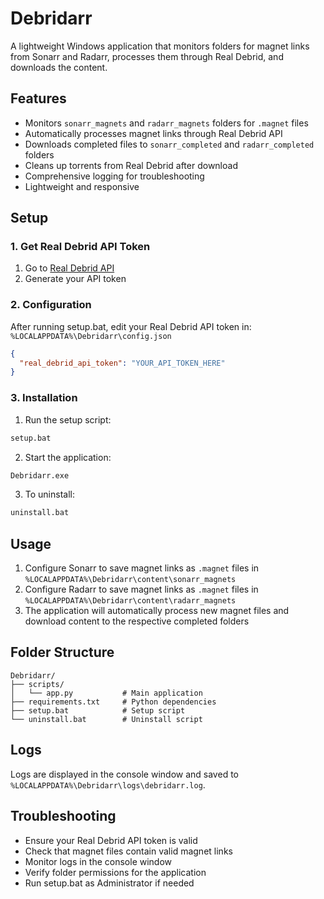 # Debridarr

A lightweight Windows application that monitors folders for magnet links from Sonarr and Radarr, processes them through Real Debrid, and downloads the content.

## Features

- Monitors `sonarr_magnets` and `radarr_magnets` folders for `.magnet` files
- Automatically processes magnet links through Real Debrid API
- Downloads completed files to `sonarr_completed` and `radarr_completed` folders
- Cleans up torrents from Real Debrid after download
- Comprehensive logging for troubleshooting
- Lightweight and responsive

## Setup

### 1. Get Real Debrid API Token

1. Go to [Real Debrid API](https://real-debrid.com/apitoken)
2. Generate your API token

### 2. Configuration

After running setup.bat, edit your Real Debrid API token in:
`%LOCALAPPDATA%\Debridarr\config.json`

```json
{
  "real_debrid_api_token": "YOUR_API_TOKEN_HERE"
}
```

### 3. Installation

1. Run the setup script:
```cmd
setup.bat
```

2. Start the application:
```cmd
Debridarr.exe
```

3. To uninstall:
```cmd
uninstall.bat
```

## Usage

1. Configure Sonarr to save magnet links as `.magnet` files in `%LOCALAPPDATA%\Debridarr\content\sonarr_magnets`
2. Configure Radarr to save magnet links as `.magnet` files in `%LOCALAPPDATA%\Debridarr\content\radarr_magnets`
3. The application will automatically process new magnet files and download content to the respective completed folders

## Folder Structure

```
Debridarr/
├── scripts/
│   └── app.py           # Main application
├── requirements.txt     # Python dependencies
├── setup.bat            # Setup script
└── uninstall.bat        # Uninstall script
```

## Logs

Logs are displayed in the console window and saved to `%LOCALAPPDATA%\Debridarr\logs\debridarr.log`.

## Troubleshooting

- Ensure your Real Debrid API token is valid
- Check that magnet files contain valid magnet links
- Monitor logs in the console window
- Verify folder permissions for the application
- Run setup.bat as Administrator if needed